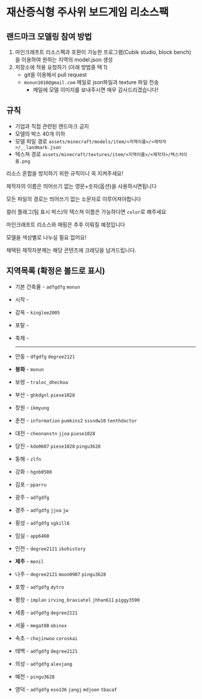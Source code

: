 # 재산증식형 주사위 보드게임 리소스팩

## 랜드마크 모델링 참여 방법

1. 마인크래프트 리소스팩과 호환이 가능한 프로그램(Cubik studio, block bench)을 이용하여 원하는 지역의 model.json 생성
2. 저장소에 적용 요청하기 (아래 방법중 택 1)
    * git을 이용해서 pull request
    * `monun1010@gmail.com` 메일로 json파일과 texture 파일 전송
        * 메일에 모델 이미지를 보내주시면 매우 감사드리겠습니다!

## 규칙

* 기업과 직접 관련된 랜드마크 금지
* 모델의 박스 40개 이하
* 모델 파일 경로 `assets/minecraft/models/item/<지역이름>/<제작자>/__landmark.json`
* 텍스쳐 경로 `assets/minecraft/textures/item/<지역이름>/<제작자>/텍스처이름.png`

리소스 혼합을 방지하기 위한 규칙이니 꼭 지켜주세요!

제작자의 이름은 띄어쓰기 없는 영문+숫자(옵션)을 사용하시면됩니다

모든 파일의 경로는 띄어쓰기 없는 소문자로 이루어져야합니다

컬러 플래그(팀 표시 박스)의 텍스쳐 이름은 가능하다면 `color`로 해주세요

마인크래프트 리소스와 매핑은 추후 이뤄질 예정입니다

모델을 색상별로 나누실 필요 없어요!

채택된 제작자분께는 해당 콘텐츠에 크레딧을 남겨드립니다.

## 지역목록 (확정은 볼드로 표시)

* 기본 건축물 - `adfgdfg` `monun`
* 시작 -
* 감옥 - `kinglee2005`
* 포탈 -
* 축제 -


  ---
 
* 안동 - `dfgdfg` `degree2121`
* **봉화** - `monun`
* 보령 - `traloc_dheckoa`
* 부산 - `ghkdgnl` `piese1028`
* 창원 - `ikmyung`
* 춘천 - `information` `pumkins2` `sssndw10` `tenthdoctor`
* 대전 - `cheonanstn` `jjoa` `piese1028`
* 당진 - `kde0607` `piese1028` `pingu3628`
* 동해 - `zlfn`
* 강화 - `hgnb0508`
* 김포 - `pparru`
* 광주 - `adfgdfg`
* 경주 - `adfgdfg` `jjoa` `jw`
* 횡성 - `adfgdfg` `sgkill6`
* 임실 - `app6460`
* 인천 - `degree2121` `ikohistory`
* **제주** - `menil`
* 나주 - `degree2121` `moon0907` `pingu3628`
* 포항 - `adfgdfg` `dytro`
* 평창 - `implan` `irving_braxiatel` `jhhan611` `piggy3590`
* 세종 - `adfgdfg` `degree2121`
* 서울 - `megat88` `obinox`
* 속초 - `chojinwoo` `coroskai`
* 태백 - `adfgdfg` `degree2121`
* 의성 - `adfgdfg` `alexjang`
* 예천 - `pingu3628`
* 영덕 - `adfgdfg` `eso136` `jangj` `mdjoon` `tbacaf`